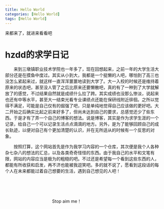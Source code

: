 ```yaml
---
title: Hello World
categories: [Hello World]
tags: [Hello World]
---
```

来都来了，就进来看看吧

# hzdd的求学日记

&emsp;&emsp;来到三墩镇职业技术学院也一年多了，现在回想起来，之前一年的大学生活大部分还是在摸鱼中度过。其实从小到大，我都是一个挺懒的人吧，哪怕到了高三也没怎么紧起来过，就这样一直浑浑噩噩地读到大学了。大一入校的时候还是维持着原来的状态吧，甚至没人管了之后比原来还要懒散吧，真的有了一种到了大学就解放了的感觉，不过结果自然就是成绩什么拉了跨。其实成绩也没那么惨淡，说起来也还有中等水平，甚至大一结束光看专业课绩点还能在保研线附近徘徊。之所以觉得不满足，可能是自己仅有的倔强了吧，只是单纯地觉得自己应该做的更好吧。大二开始之后确实比起之前来好多了，但尚未达到自己的要求，总感觉还少了些东西。于是才有了弄一个自己的博客的想法。说是博客，其实是作为求学生涯的一个记录，给自己一个可以记录生活点点滴滴的地方。另外，是为了能够回顾自己的成长轨迹，以便对自己有个更加清楚的认识，并在无所适从的时候有一个反思的对象。

&emsp;&emsp;按照打算，这个网站首先是作为我学习内容的一个仓库，其次便是我个人各种杂七杂八的想法的汇总，以及各类奇奇怪怪的东西。由于我自己的水平和文笔有限，网站的内容应当是极为的粗糙的吧。不过还是希望每一个看到这些东西的人，都能有所收获和启发，再不济也能被我逗笑吧。多的就不说了，愿看到这段话的每个人在未来都能过着自己想要的生活，遇到自己想见的人吧！

                                                     

 

&emsp;&emsp;&emsp;&emsp;&emsp;&emsp;&emsp;&emsp;&emsp;&emsp;&emsp;&emsp;&emsp;&emsp;&emsp;&emsp;&emsp;&emsp;&emsp;&emsp;&emsp;&emsp;&emsp;&emsp;&emsp;&emsp;&emsp;&emsp;&emsp;&emsp;&emsp;&emsp;&emsp;&emsp;&emsp;&emsp;&emsp;&emsp;&emsp;&emsp;&emsp;&emsp;&emsp;&emsp;&emsp;&emsp;&emsp;Stop aim me！


